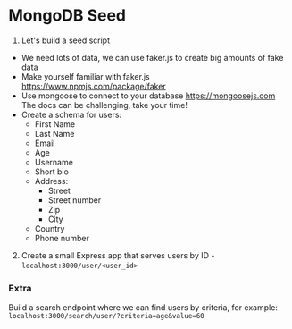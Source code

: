 # MongoDB Seed

1. Let's build a seed script

- We need lots of data, we can use faker.js to create big amounts of fake data
- Make yourself familiar with faker.js https://www.npmjs.com/package/faker
- Use mongoose to connect to your database https://mongoosejs.com The docs can be challenging, take your time!
- Create a schema for users:
  - First Name
  - Last Name
  - Email
  - Age
  - Username
  - Short bio
  - Address:
    - Street
    - Street number
    - Zip
    - City
  - Country
  - Phone number

2. Create a small Express app that serves users by ID - `localhost:3000/user/<user_id>`

### Extra

Build a search endpoint where we can find users by criteria, for example: `localhost:3000/search/user/?criteria=age&value=60`
